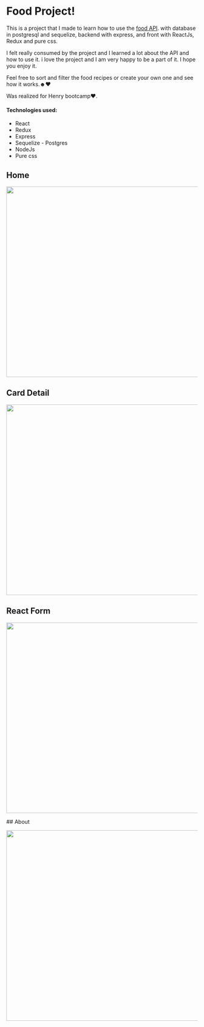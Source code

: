 
# Food Project!

This is a project that I made to learn how to use the [food API](https://spoonacular.com/food-api). with database in postgresql and sequelize, backend with express, and front with ReactJs, Redux and pure css.

I felt really consumed by the project and I learned a lot about the API and how to use it. i love the project and I am very happy to be a part of it. I hope you enjoy it.

Feel free to sort and filter the food recipes or create your own one and see how it works.☻♥

Was realized for Henry bootcamp♥.

#### Technologies used:
-  React
-  Redux
-  Express
-  Sequelize - Postgres
-  NodeJs
-  Pure css


## Home
<p align="center">
  <img height="500rem" width="1200" src="./client/src/images/Home.ppg"/>
</p>

## Card Detail
<p align="center">
  <img height="500rem" width="1200" src="./client/src/images/CardDetail.ppg"/>
</p>

## React Form
<p align="center">
  <img height="500rem" width="1200" src="./client/src/images/React Form.ppg"/>
</p>
## About
<p align="center">
  <img height="500rem" width="1200" src="./client/src/images/About.ppg"/>
</p>
